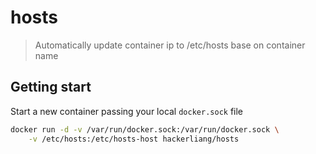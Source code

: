 # hosts
> Automatically update container ip to /etc/hosts base on container name

## Getting start

Start a new container passing your local `docker.sock` file

```bash
docker run -d -v /var/run/docker.sock:/var/run/docker.sock \
    -v /etc/hosts:/etc/hosts-host hackerliang/hosts
```